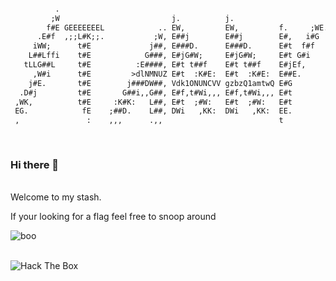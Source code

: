 ```ATS
                                                                                                                          ;           
                                                                                                       :                  ED.         
          .                                                                                           t#,                 E#Wi        
         ;W                         j.          j.                                           i       ;##W.    j.          E###G.      
        f#E GEEEEEEEL            .. EW,         EW,         f.     ;WE.                     LE      :#L:WE    EW,         E#fD#W;     
      .E#f  ,;;L#K;;.           ;W, E##j        E##j        E#,   i#G                      L#E     .KG  ,#D   E##j        E#t t##L    
     iWW;      t#E             j##, E###D.      E###D.      E#t  f#f                      G#W.     EE    ;#f  E###D.      E#t  .E#K,  
    L##Lffi    t#E            G###, E#jG#W;     E#jG#W;     E#t G#i     .......          D#K.     f#.     t#i E#jG#W;     E#t    j##f 
   tLLG##L     t#E          :E####, E#t t##f    E#t t##f    E#jEf,      zE2Y2pndW       E#K.      :#G     GK  E#t t##f    E#t    :E#K:
     ,W#i      t#E         >dlNMNUZ E#t  :K#E:  E#t  :K#E:  E##E.                     .E#E.        ;#L   LW.  E#t  :K#E:  E#t   t##L  
    j#E.       t#E        j###DW##, Vdk1ONUNCVV gzbzQ1amtwQ E#G                      .K#E           t#f f#:   VRiQm9yQVFK E#t .D#W;   
  .D#j         t#E       G##i,,G##, E#f,t#Wi,,, E#f,t#Wi,,, E#t                     .K#D             VVZoT    E#f,t#Wi,,, TWhkNkZF    
 ,WK,          t#E     :K#K:   L##, E#t  ;#W:   E#t  ;#W:   E#t                    .W#G               G#t     E#t  ;#W:   E#K##i      
 EG.            fE    ;##D.    L##, DWi   ,KK:  DWi   ,KK:  EE.                   :s4cGRYTVNhb3hk      t      DWi   ,KK:  E##D.       
 ,               :    ,,,      .,,                          t                     :,,,,,,,,,,,,,.                         E#t         
                                                                                                                          L:          
                                                                                            
```


### Hi there 👋 


<br>
 Welcome to my stash. 
 
 If your looking for a flag feel free to snoop around
 
 ![boo](https://user-images.githubusercontent.com/66038734/111327779-f7177900-866d-11eb-9ba1-9cd82f17e6ea.png)
<br>
<br>


<img src="http://www.hackthebox.eu/badge/image/377831" alt="Hack The Box">
<!--
**Starry-lord/Starry-Lord** is a ✨ _special_ ✨ repository because its `README.md` (this file) appears on your GitHub profile.

Here are some ideas to get you started:

- 🔭 I’m currently working on ...
- 🌱 I’m currently learning ...
- 👯 I’m looking to collaborate on ...
- 🤔 I’m looking for help with ...
- 💬 Ask me about ...
- 📫 How to reach me: ...
- 😄 Pronouns: ...
- ⚡ Fun fact: ...
-->
<style>
::-webkit-scrollbar {
  color: yellow;
}
::-webkit-scrollbar-track {
  background-color: yellow;
}
::-webkit-scrollbar-thumb {
  background-color: pink;
}
</style>

